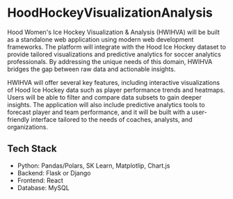 # HoodHockeyVisualizationAnalysis
<p>Hood Women's Ice Hockey Visualization & Analysis (HWIHVA) will be built as a standalone web application using modern web development
frameworks. The platform will integrate with the Hood Ice Hockey dataset to provide
tailored visualizations and predictive analytics for soccer analytics professionals. By
addressing the unique needs of this domain, HWIHVA bridges the gap between raw data
and actionable insights.</p>
<p>HWIHVA will offer several key features, including interactive visualizations of Hood Ice
Hockey data such as player performance trends and heatmaps. Users will be able to
filter and compare data subsets to gain deeper insights. The application will also include
predictive analytics tools to forecast player and team performance, and it will be built
with a user-friendly interface tailored to the needs of coaches, analysts, and organizations.</p>

## Tech Stack
- Python: Pandas/Polars, SK Learn, Matplotlip, Chart.js
- Backend: Flask or Django
- Frontend: React
- Database: MySQL
